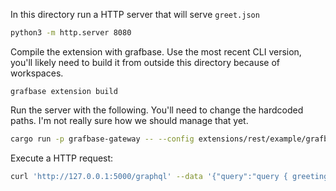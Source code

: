 In this directory run a HTTP server that will serve `greet.json`

```bash
python3 -m http.server 8080
```

Compile the extension with grafbase. Use the most recent CLI version, you'll likely need to build it from outside this directory because of workspaces.

```
grafbase extension build
```

Run the server with the following. You'll need to change the hardcoded paths. I'm not really sure how we should manage that yet.

```bash
cargo run -p grafbase-gateway -- --config extensions/rest/example/grafbase.toml --schema extensions/rest/example/schema.graphql
```

Execute a HTTP request:

```bash
curl 'http://127.0.0.1:5000/graphql' --data '{"query":"query { greeting }"}' -H 'Content-Type: application/json'
```
